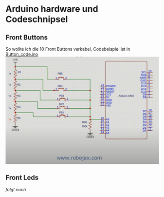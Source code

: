 # Arduino hardware und Codeschnipsel
###

## Front Buttons
So wollte ich die 10 Front Buttons verkabel, Codebeispiel ist in [Button_code.ino](arduino/Button_code.ino)
![10 Button wiring diagram](arduino/Bild_2025-04-07_020057999.png)

###
## Front Leds
 _folgt noch_

